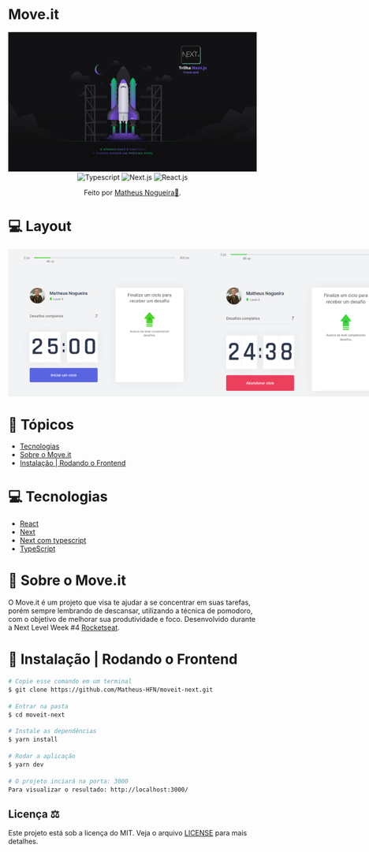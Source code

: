 # Move.it
<div align="center">
    <img src="public/banner.png" alt="Next Level Week #4">
</div>

<div align="center">
     <img src="https://img.shields.io/badge/-Typescript-green?style=for-the-badge" alt="Typescript">
    <img src="https://img.shields.io/badge/-Next.js-black?style=for-the-badge" alt="Next.js">
    <img src="https://img.shields.io/badge/-React.js-blue?style=for-the-badge" alt="React.js">
    <p>
      Feito por <a href="https://www.linkedin.com/in/matheus-nogueira-6675a751/" target="_blank">Matheus Nogueira🚀</a>.
    </p>
</div>

# :computer: Layout

<div style="display: flex; flex-direction: 'column'; align-items: 'center';">
    <img src="public/img/tela1.png" width="400px">
    <img src="public/img/tela2.png" width="400px">
    <img src="public/img/tela3.png" width="400px">
    <img src="public/img/tela4.png" width="400px">
</div>

# :pushpin: Tópicos

* [Tecnologias](#computer-tecnologias)
* [Sobre o Move.it](#dart-sobre-o-move.it)
* [Instalação | Rodando o Frontend](#construction_worker-instalação-|-rodando-o-frontend)

# :computer: Tecnologias
* [React](https://reactjs.org/)
* [Next](https://nextjs.org/)      
* [Next com typescript](https://nextjs.org/docs/basic-features/typescript)
* [TypeScript](https://www.typescriptlang.org/)

# :dart: Sobre o Move.it

O Move.it é um projeto que visa te ajudar a se concentrar em suas tarefas, porém sempre lembrando de descansar, utilizando a técnica de pomodoro, com o objetivo de melhorar sua produtividade e foco. Desenvolvido durante a Next Level Week #4 [Rocketseat](https://rocketseat.com.br/).

# :construction_worker: Instalação | Rodando o Frontend
```bash
# Copie esse comando em um terminal
$ git clone https://github.com/Matheus-HFN/moveit-next.git

# Entrar na pasta
$ cd moveit-next

# Instale as dependências
$ yarn install

# Rodar a aplicação
$ yarn dev

# O projeto inciará na porta: 3000
Para visualizar o resultado: http://localhost:3000/
```
## Licença ⚖️
Este projeto está sob a licença do MIT. Veja o arquivo [LICENSE](https://github.com/NyctibiusVII/NLW-4-Discovery/blob/master/LICENSE) para mais detalhes.